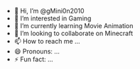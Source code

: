 - 👋 Hi, I’m @gMini0n2010
- 👀 I’m interested in Gaming
- 🌱 I’m currently learning Movie Animation
- 💞️ I’m looking to collaborate on Minecraft
- 📫 How to reach me ...
- 😄 Pronouns: ...
- ⚡ Fun fact: ...

<!---
gMini0n2010/gMini0n2010 is a ✨ special ✨ repository because its `README.md` (this file) appears on your GitHub profile.
You can click the Preview link to take a look at your changes.
--->
